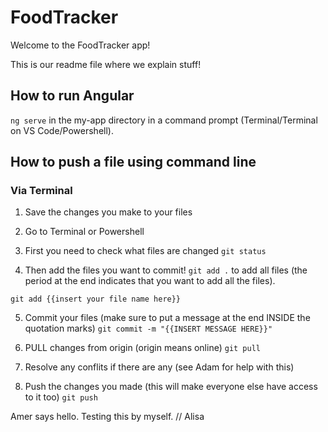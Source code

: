 # FoodTracker
Welcome to the FoodTracker app!

This is our readme file where we explain stuff!

## How to run Angular
`ng serve` in the my-app directory in a command prompt (Terminal/Terminal on VS Code/Powershell).

## How to push a file using command line

### Via Terminal
1. Save the changes you make to your files

2. Go to Terminal or Powershell

3. First you need to check what files are changed
`git status`

4. Then add the files you want to commit!
`git add .` to add all files (the period at the end indicates that you want to add all the files).

`git add {{insert your file name here}}`

5. Commit your files (make sure to put a message at the end INSIDE the quotation marks)
`git commit -m "{{INSERT MESSAGE HERE}}"`

6. PULL changes from origin (origin means online)
`git pull`

7. Resolve any conflits if there are any (see Adam for help with this)

8. Push the changes you made (this will make everyone else have access to it too)
`git push`

Amer says hello.
Testing this by myself. // Alisa